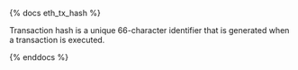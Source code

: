{% docs eth_tx_hash %}

Transaction hash is a unique 66-character identifier that is generated when a transaction is executed. 

{% enddocs %}